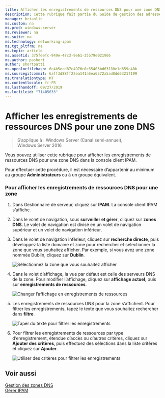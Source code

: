 ```yaml
---
title: Afficher les enregistrements de ressources DNS pour une zone DNS
description: Cette rubrique fait partie du Guide de gestion des adresses IP (IPAM) de Windows Server 2016.
manager: brianlic
ms.custom: na
ms.prod: windows-server
ms.reviewer: na
ms.suite: na
ms.technology: networking-ipam
ms.tgt_pltfrm: na
ms.topic: article
ms.assetid: 375feefc-949e-47c3-9e61-35b79e021966
ms.author: pashort
author: shortpatti
ms.openlocfilehash: 6e4b5ecd87e4976c0c65403bd63180e1d659e40b
ms.sourcegitcommit: 6aff3d88ff22ea141a6ea6572a5ad8dd6321f199
ms.translationtype: MT
ms.contentlocale: fr-FR
ms.lasthandoff: 09/27/2019
ms.locfileid: "71405633"
---
```

# <a name="view-dns-resource-records-for-a-dns-zone"></a>Afficher les enregistrements de ressources DNS pour une zone DNS

>S’applique à : Windows Server (Canal semi-annuel), Windows Server 2016

Vous pouvez utiliser cette rubrique pour afficher les enregistrements de ressources DNS pour une zone DNS dans la console client IPAM.  
  
Pour effectuer cette procédure, il est nécessaire d’appartenir au minimum au groupe **Administrateurs** ou à un groupe équivalent.  
  
### <a name="to-view-dns-resource-records-for-a-zone"></a>Pour afficher les enregistrements de ressources DNS pour une zone  
  
1.  Dans Gestionnaire de serveur, cliquez sur **IPAM**. La console client IPAM s’affiche.  
  
2.  Dans le volet de navigation, sous **surveiller et gérer**, cliquez sur **zones DNS**.  Le volet de navigation est divisé en un volet de navigation supérieur et un volet de navigation inférieur.  
  
3.  Dans le volet de navigation inférieur, cliquez sur **recherche directe**, puis développez la liste domaine et zone pour rechercher et sélectionner la zone que vous souhaitez afficher. Par exemple, si vous avez une zone nommée Dublin, cliquez sur **Dublin**.  
  
    ![Sélectionnez la zone que vous souhaitez afficher](../../media/View-DNS-Resource-Records-for-a-DNS-Zone/ipam_DNSzones_01a.jpg)  

  
4.  Dans le volet d’affichage, la vue par défaut est celle des serveurs DNS de la zone. Pour modifier l’affichage, cliquez sur **affichage actuel**, puis sur **enregistrements de ressources**.  
  
    ![Changer l’affichage en enregistrements de ressources](../../media/View-DNS-Resource-Records-for-a-DNS-Zone/ipam_Zone_RR_02.jpg)  
  
5.  Les enregistrements de ressources DNS pour la zone s’affichent. Pour filtrer les enregistrements, tapez le texte que vous souhaitez rechercher dans **filtre**.  
  
    ![Taper du texte pour filtrer les enregistrements](../../media/View-DNS-Resource-Records-for-a-DNS-Zone/ipam_DNSzones_01c.jpg)  
  
6.  Pour filtrer les enregistrements de ressources par type d’enregistrement, étendue d’accès ou d’autres critères, cliquez sur **Ajouter des critères**, puis effectuez des sélections dans la liste critères et cliquez sur **Ajouter**.  
  
    ![Utiliser des critères pour filtrer les enregistrements](../../media/View-DNS-Resource-Records-for-a-DNS-Zone/ipam_DNSzones_01d.jpg)  
  
## <a name="see-also"></a>Voir aussi  
[Gestion des zones DNS](DNS-Zone-Management.md)  
[Gérer IPAM](Manage-IPAM.md)  
  


